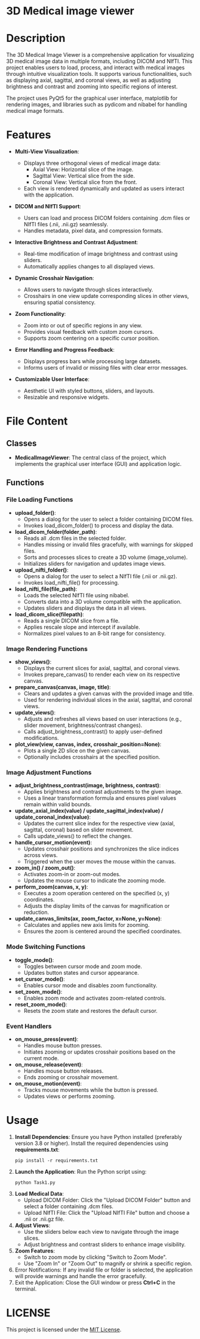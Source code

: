 # 3D Medical image viewer

# Description
The 3D Medical Image Viewer is a comprehensive application for visualizing 3D medical image data in multiple formats, including DICOM and NIfTI. This project enables users to load, process, and interact with medical images through intuitive visualization tools. It supports various functionalities, such as displaying axial, sagittal, and coronal views, as well as adjusting brightness and contrast and zooming into specific regions of interest.

The project uses PyQt5 for the graphical user interface, matplotlib for rendering images, and libraries such as pydicom and nibabel for handling medical image formats.

# Features

- **Multi-View Visualization**:
    - Displays three orthogonal views of medical image data:
        - Axial View: Horizontal slice of the image.
        - Sagittal View: Vertical slice from the side.
        - Coronal View: Vertical slice from the front.
    - Each view is rendered dynamically and updated as users interact with the application.
- **DICOM and NIfTI Support**: 
    - Users can load and process DICOM folders containing .dcm files or NIfTI files (.nii, .nii.gz) seamlessly.
    - Handles metadata, pixel data, and compression formats.
- **Interactive Brightness and Contrast Adjustment**:
    - Real-time modification of image brightness and contrast using sliders.
    - Automatically applies changes to all displayed views.
- **Dynamic Crosshair Navigation**:
    - Allows users to navigate through slices interactively.
    - Crosshairs in one view update corresponding slices in other views, ensuring spatial consistency.
- **Zoom Functionality**: 
    - Zoom into or out of specific regions in any view.
    - Provides visual feedback with custom zoom cursors.
    - Supports zoom centering on a specific cursor position.

- **Error Handling and Progress Feedback**:
    - Displays progress bars while processing large datasets.
    - Informs users of invalid or missing files with clear error messages.
- **Customizable User Interface**:
    - Aesthetic UI with styled buttons, sliders, and layouts.
    - Resizable and responsive widgets.

# File Content
## Classes
- **MedicalImageViewer**: The central class of the project, which implements the graphical user interface (GUI) and application logic.
## Functions
### File Loading Functions
- **upload_folder()**:
    - Opens a dialog for the user to select a folder containing DICOM files.
    - Invokes load_dicom_folder() to process and display the data.
- **load_dicom_folder(folder_path)**:
    - Reads all .dcm files in the selected folder.
    - Handles missing or invalid files gracefully, with warnings for skipped files.
    - Sorts and processes slices to create a 3D volume (image_volume).
    - Initializes sliders for navigation and updates image views.
- **upload_nifti_folder()**:
    - Opens a dialog for the user to select a NIfTI file (.nii or .nii.gz).
    - Invokes load_nifti_file() for processing.
- **load_nifti_file(file_path)**:
    - Loads the selected NIfTI file using nibabel.
    - Converts data into a 3D volume compatible with the application.
    - Updates sliders and displays the data in all views.
- **load_dicom_slice(filepath)**:
    - Reads a single DICOM slice from a file.
    - Applies rescale slope and intercept if available.
    - Normalizes pixel values to an 8-bit range for consistency.
### Image Rendering Functions
- **show_views()**:
    - Displays the current slices for axial, sagittal, and coronal views.
    - Invokes prepare_canvas() to render each view on its respective canvas.
- **prepare_canvas(canvas, image, title)**:
    - Clears and updates a given canvas with the provided image and title.
    - Used for rendering individual slices in the axial, sagittal, and coronal views.
- **update_views()**:
    - Adjusts and refreshes all views based on user interactions (e.g., slider movement, brightness/contrast changes).
    - Calls adjust_brightness_contrast() to apply user-defined modifications.
- **plot_view(view, canvas, index, crosshair_position=None)**:
    - Plots a single 2D slice on the given canvas.
    - Optionally includes crosshairs at the specified position.
### Image Adjustment Functions
- **adjust_brightness_contrast(image, brightness, contrast)**:
    - Applies brightness and contrast adjustments to the given image.
    - Uses a linear transformation formula and ensures pixel values remain within valid bounds.
- **update_axial_index(value) / update_sagittal_index(value) / update_coronal_index(value)**:
    - Updates the current slice index for the respective view (axial, sagittal, coronal) based on slider movement.
    - Calls update_views() to reflect the changes.
- **handle_cursor_motion(event)**:
    - Updates crosshair positions and synchronizes the slice indices across views.
    - Triggered when the user moves the mouse within the canvas.
- **zoom_in() / zoom_out()**:
    - Activates zoom-in or zoom-out modes.
    - Updates the mouse cursor to indicate the zooming mode.
- **perform_zoom(canvas, x, y)**:
    - Executes a zoom operation centered on the specified (x, y) coordinates.
    - Adjusts the display limits of the canvas for magnification or reduction.
- **update_canvas_limits(ax, zoom_factor, x=None, y=None)**:
    - Calculates and applies new axis limits for zooming.
    - Ensures the zoom is centered around the specified coordinates.
### Mode Switching Functions
- **toggle_mode()**:
    - Toggles between cursor mode and zoom mode.
    - Updates button states and cursor appearance.
- **set_cursor_mode()**:
    - Enables cursor mode and disables zoom functionality.
- **set_zoom_mode()**:
    - Enables zoom mode and activates zoom-related controls.
- **reset_zoom_mode()**:
    - Resets the zoom state and restores the default cursor.
### Event Handlers
- **on_mouse_press(event)**:
    - Handles mouse button presses.
    - Initiates zooming or updates crosshair positions based on the current mode.
- **on_mouse_release(event)**:
    - Handles mouse button releases.
    - Ends zooming or crosshair movement.
- **on_mouse_motion(event)**:
    - Tracks mouse movements while the button is pressed.
    - Updates views or performs zooming.
# Usage
1. **Install Dependencies**: Ensure you have Python installed (preferably version 3.8 or higher). Install the required dependencies using **requirements.txt**:
    ``` 
    pip install -r requirements.txt
    ```
2. **Launch the Application**: Run the Python script using:
    ``` 
    python Task1.py 
    ```
3. **Load Medical Data**:
    - Upload DICOM Folder: Click the "Upload DICOM Folder" button and select a folder containing .dcm files.
    - Upload NIfTI File: Click the "Upload NIfTI File" button and choose a .nii or .nii.gz file.
4. **Adjust Views**:
    - Use the sliders below each view to navigate through the image slices.
    - Adjust brightness and contrast sliders to enhance image visibility.
5. **Zoom Features**:
    - Switch to zoom mode by clicking "Switch to Zoom Mode".
    - Use "Zoom In" or "Zoom Out" to magnify or shrink a specific region.
6. Error Notifications: If any invalid file or folder is selected, the application will provide warnings and handle the error gracefully.
7. Exit the Application: Close the GUI window or press **Ctrl+C** in the terminal.

# LICENSE
This project is licensed under the [MIT License](../LICENSE.txt).




    


